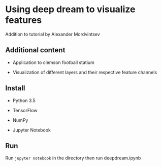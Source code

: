 # Using deep dream to visualize features

Addition to tutorial by Alexander Mordvintsev


## Additional content

- Application to clemson football statium

- Visualization of different layers and their respective feature channels



## Install

- Python 3.5

- TensorFlow

- NumPy

- Jupyter Notebook

## Run

Run `jupyter notebook` in the directory then run deepdream.ipynb